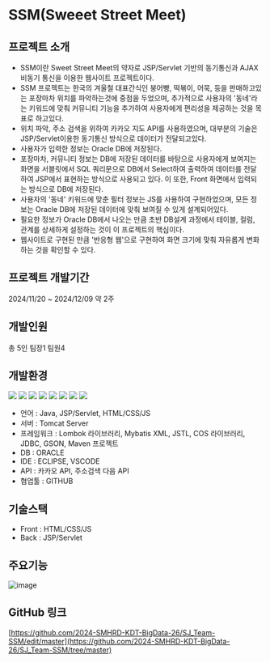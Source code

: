 # SSM(Sweeet Street Meet)
## 프로젝트 소개
- SSM이란 Sweet Street Meet의 약자로 JSP/Servlet 기반의 동기통신과 AJAX 비동기 통신을 이용한 웹사이트 프로젝트이다.
- SSM 프로젝트는 한국의 겨울철 대표간식인 붕어빵, 떡볶이, 어묵, 등을 판매하고있는 포장마차 위치를 파악하는것에 중점을 두었으며, 추가적으로 사용자의 '동네'라는 키워드에 맞춰 커뮤니티 기능을 추가하여 사용자에게 편리성을 제공하는 것을 목표로 하고있다.
- 위치 파악, 주소 검색을 위하여 카카오 지도 API를 사용하였으며, 대부분의 기술은 JSP/Servlet이용한 동기통신 방식으로 데이터가 전달되고있다.
- 사용자가 입력한 정보는 Oracle DB에 저장된다.
- 포장마차, 커뮤니티 정보는 DB에 저장된 데이터를 바탕으로 사용자에게 보여지는 화면을 서블릿에서 SQL 쿼리문으로 DB에서 Select하여 출력하여 데이터를 전달하여 JSP에서 표현하는 방식으로 사용되고 있다. 이 또한, Front 화면에서 입력되는 방식으로 DB에 저장된다.
- 사용자의 '동네' 키워드에 맞춘 필터 정보는 JS를 사용하여 구현하었으며, 모든 정보는 Oracle DB에 저장된 데이터에 맞춰 보여질 수 있게 설계되어있다.
- 필요한 정보가 Oracle DB에서 나오는 만큼 초반 DB설계 과정에서 테이블, 컬럼, 관계를 상세하게 설정하는 것이 이 프로젝트의 핵심이다.
- 웹사이트로 구현된 만큼 '반응형 웹'으로 구현하여 화면 크기에 맞춰 자유롭게 변화하는 것을 확인할 수 있다.

## 프로젝트 개발기간
2024/11/20 ~ 2024/12/09
약 2주

## 개발인원
총 5인
팀장1 팀원4

## 개발환경
<img src="https://img.shields.io/badge/JAVA-007396?style=for-the-badge&logo=java&logoColor=white"> <img src="https://img.shields.io/badge/oracle-F80000?style=for-the-badge&logo=oracle&logoColor=white"> <img src="https://img.shields.io/badge/javascript-F7DF1E?style=for-the-badge&logo=javascript&logoColor=black"> <img src="https://img.shields.io/badge/html-E34F26?style=for-the-badge&logo=html5&logoColor=white"> <img src="https://img.shields.io/badge/css-1572B6?style=for-the-badge&logo=css3&logoColor=white"> <img src="https://img.shields.io/badge/bootstrap-7952B3?style=for-the-badge&logo=bootstrap&logoColor=white"> <img src="https://img.shields.io/badge/github-181717?style=for-the-badge&logo=github&logoColor=white"> <img src="https://img.shields.io/badge/apache%20tomcat-F8DC75?style=for-the-badge&logo=apachetomcat&logoColor=white">
- 언어 : Java, JSP/Servlet, HTML/CSS/JS
- 서버 : Tomcat Server
- 프레임워크 : Lombok 라이브러리, Mybatis XML, JSTL, COS 라이브러리, JDBC, GSON, Maven 프로젝트
- DB : ORACLE
- IDE : ECLIPSE, VSCODE
- API : 카카오 API, 주소검색 다음 API
- 협업툴 : GITHUB

## 기술스택
- Front : HTML/CSS/JS
- Back : JSP/Servlet

## 주요기능
![image](https://github.com/user-attachments/assets/f26bf504-f0a0-479a-b719-a1aa612fc5e0)

## GitHub 링크
[https://github.com/2024-SMHRD-KDT-BigData-26/SJ_Team-SSM/edit/master](https://github.com/2024-SMHRD-KDT-BigData-26/SJ_Team-SSM/tree/master)

